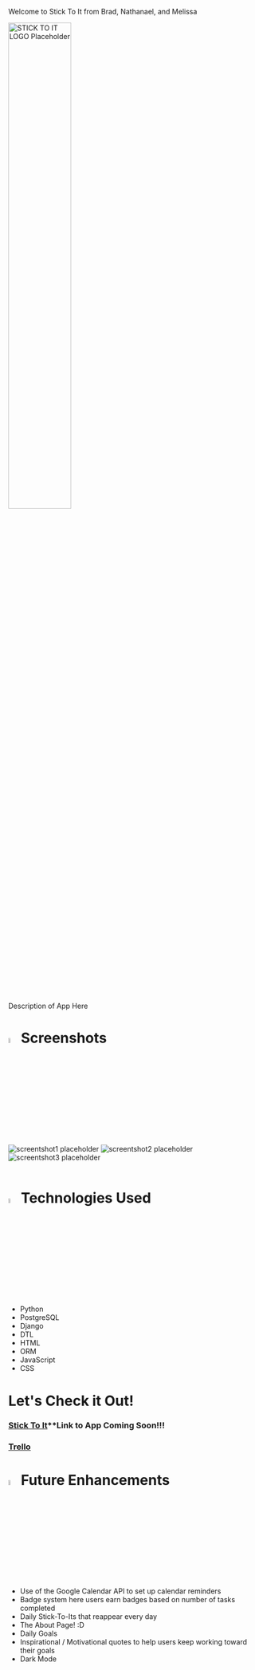 Welcome to Stick To It from Brad, Nathanael, and Melissa

<!-- <img src="./stick_to_it/main_app/static/images/Stick To It Final.png" alt="STICK TO IT LOGO Placeholder"> -->
<img src="https://i.imgur.com/BpcZriS.png" width="50%" height="50%" alt="STICK TO IT LOGO Placeholder">

Description of App Here


# <img src="https://i.imgur.com/zGIeQDx.png" width="5%" height="5%" alt="yellow">Screenshots

<img src="" alt="screentshot1 placeholder">

<img src="" alt="screentshot2 placeholder">

<img src="" alt="screentshot3 placeholder">
</br>
</br>

# <img src="https://i.imgur.com/bsqBd83.png" width="5%" height="5%" alt="pink">Technologies Used

- Python
- PostgreSQL
- Django
- DTL
- HTML
- ORM
- JavaScript
- CSS

# Let's Check it Out!

### [Stick To It]()**Link to App Coming Soon!!!
### [Trello](https://trello.com/b/Emx3UtuT/project-4-stick-to-it)

# <img src="https://i.imgur.com/IbkyBku.png" width="5%" height="5%" alt="blue">Future Enhancements

- Use of the Google Calendar API to set up calendar reminders
- Badge system here users earn badges based on number of tasks completed
- Daily Stick-To-Its that reappear every day
- The About Page! :D 
- Daily Goals
- Inspirational / Motivational quotes to help users keep working toward their goals
- Dark Mode